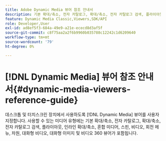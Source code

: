 ```yaml
---
title: Adobe Dynamic Media 뷰어 참조 안내서
description: 기본 확대/축소, 전자 카탈로그, 확대/축소, 전자 카탈로그 검색, 플라이아웃, 인라인 확대/축소, 혼합 미디어, 스핀, 비디오, 회전 메뉴, 차원, 대화형 비디오, 대화형 이미지 및 비디오 360 뷰어에 대한 Adobe Dynamic Media 뷰어 참조 안내서.
feature: Dynamic Media Classic,Viewers,SDK/API
role: Developer,User
exl-id: ad8ef5f3-684a-49e9-a21e-ececd8d3af5f
source-git-commit: c8f75aa2a2f6b9960b035788c12242c1d6209640
workflow-type: tm+mt
source-wordcount: '79'
ht-degree: 0%

---
```


# [!DNL Dynamic Media] 뷰어 참조 안내서{#dynamic-media-viewers-reference-guide}

데스크톱 및 터치스크린 장치에서 사용하도록 [!DNL Dynamic Media] 뷰어를 사용자 지정합니다. 사용할 수 있는 미디어 유형에는 기본 확대/축소, 전자 카탈로그, 확대/축소, 전자 카탈로그 검색, 플라이아웃, 인라인 확대/축소, 혼합 미디어, 스핀, 비디오, 회전 메뉴, 차원, 대화형 비디오, 대화형 이미지 및 비디오 360 뷰어가 포함됩니다.
